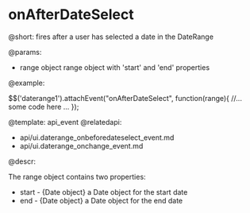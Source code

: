 onAfterDateSelect
=============

@short:
	fires after a user has selected a date in the DateRange

@params:
- range			object			range object with 'start' and 'end' properties

@example: 
	
$$('daterange1').attachEvent("onAfterDateSelect", function(range){
    //... some code here ... 
});

@template:	api_event
@relatedapi:
- api/ui.daterange_onbeforedateselect_event.md
- api/ui.daterange_onchange_event.md
	
@descr:

The range object contains two properties:

- start - {Date object} a Date object for the start date
- end - {Date object} a Date object for the end date
